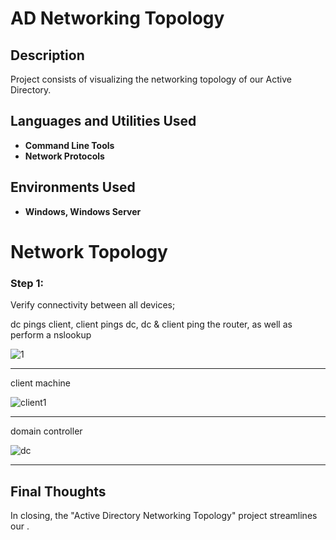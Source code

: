 <h1>AD Networking Topology</h1>



<h2>Description</h2>
Project consists of visualizing the networking topology of our Active Directory.
<br />


<h2>Languages and Utilities Used</h2>

- <b>Command Line Tools</b>
- <b>Network Protocols</b>

<h2>Environments Used </h2>

- <b>Windows, Windows Server</b>


<h1>Network Topology</h1>

<h3>Step 1:  </h3>
<p> Verify connectivity between all devices; 
  
<br>

dc pings client, client pings dc, dc & client ping the router, as well as perform a nslookup  </p>


![1](https://github.com/user-attachments/assets/7ade8862-aa2e-469b-9f05-fc3b6366de2c)

____

client machine


![client1](https://github.com/user-attachments/assets/f17648f0-d08e-4a4b-abef-9203c6696f6c)


____

domain controller

![dc](https://github.com/user-attachments/assets/7834ddd4-4144-4e87-8777-1aeca7db4f7f)


____






<h2> Final Thoughts </h2>

<p> In closing, the "Active Directory Networking Topology" project streamlines our  .</p>
